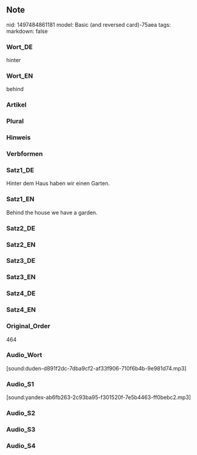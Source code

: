 ## Note
nid: 1497484861181
model: Basic (and reversed card)-75aea
tags: 
markdown: false

### Wort_DE
hinter

### Wort_EN
behind

### Artikel


### Plural


### Hinweis


### Verbformen


### Satz1_DE
Hinter dem Haus haben wir einen Garten.

### Satz1_EN
Behind the house we have a garden.

### Satz2_DE


### Satz2_EN


### Satz3_DE


### Satz3_EN


### Satz4_DE


### Satz4_EN


### Original_Order
464

### Audio_Wort
[sound:duden-d891f2dc-7dba9cf2-af33f906-710f6b4b-9e981d74.mp3]

### Audio_S1
[sound:yandex-ab6fb263-2c93ba95-f301520f-7e5b4463-ff0bebc2.mp3]

### Audio_S2


### Audio_S3


### Audio_S4

